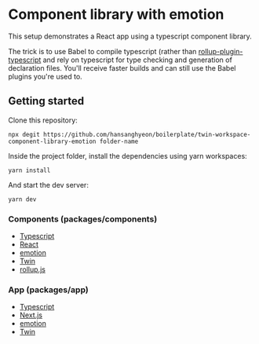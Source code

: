 # Component library with emotion

This setup demonstrates a React app using a typescript component library.

The trick is to use Babel to compile typescript (rather than [rollup-plugin-typescript](https://www.npmjs.com/package/rollup-plugin-typescript2) and rely on typescript for type checking and generation of declaration files. You'll receive faster builds and can still use the Babel plugins you're used to.

## Getting started

Clone this repository:

```shell
npx degit https://github.com/hansanghyeon/boilerplate/twin-workspace-component-library-emotion folder-name
```

Inside the project folder, install the dependencies using yarn workspaces:

```shell
yarn install
```

And start the dev server:

```shell
yarn dev
```

### Components (packages/components)

- [Typescript](https://www.typescriptlang.org/)
- [React](https://reactjs.org/)
- [emotion](https://emotion.sh/docs/introduction)
- [Twin](https://github.com/ben-rogerson/twin.macro)
- [rollup.js](https://rollupjs.org/)

### App (packages/app)

- [Typescript](https://www.typescriptlang.org/)
- [Next.js](https://nextjs.org/)
- [emotion](https://emotion.sh/docs/introduction)
- [Twin](https://github.com/ben-rogerson/twin.macro)
